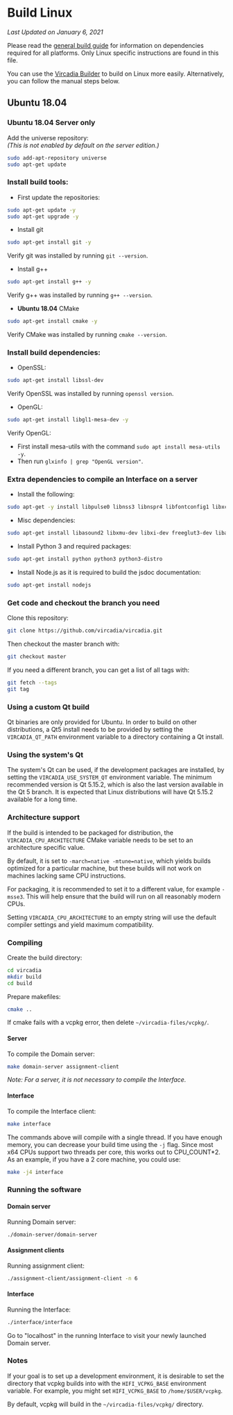 # Build Linux

*Last Updated on January 6, 2021*

Please read the [general build guide](BUILD.md) for information on dependencies required for all platforms. Only Linux specific instructions are found in this file.

You can use the [Vircadia Builder](https://github.com/vircadia/vircadia-builder) to build on Linux more easily. Alternatively, you can follow the manual steps below.

## Ubuntu 18.04

### Ubuntu 18.04 Server only
Add the universe repository:  
_(This is not enabled by default on the server edition.)_
```bash
sudo add-apt-repository universe
sudo apt-get update
```

### Install build tools:
-  First update the repositories:  
```bash
sudo apt-get update -y
sudo apt-get upgrade -y
```

-  Install git
```bash
sudo apt-get install git -y
```
Verify git was installed by running `git --version`.

-  Install g++
```bash
sudo apt-get install g++ -y
```
Verify g++ was installed by running `g++ --version`.

-  **Ubuntu 18.04** CMake
```bash
sudo apt-get install cmake -y
```
Verify CMake was installed by running `cmake --version`.

### Install build dependencies:
-  OpenSSL:
```bash
sudo apt-get install libssl-dev
```
Verify OpenSSL was installed by running `openssl version`.

- OpenGL:
```bash
sudo apt-get install libgl1-mesa-dev -y
```
Verify OpenGL:
  - First install mesa-utils with the command `sudo apt install mesa-utils -y`.
  - Then run `glxinfo | grep "OpenGL version"`.


### Extra dependencies to compile an Interface on a server


- Install the following:
```bash
sudo apt-get -y install libpulse0 libnss3 libnspr4 libfontconfig1 libxcursor1 libxcomposite1 libxtst6 libxslt1.1
```

-  Misc dependencies:
```bash
sudo apt-get install libasound2 libxmu-dev libxi-dev freeglut3-dev libasound2-dev libjack0 libjack-dev libxrandr-dev libudev-dev libssl-dev zlib1g-dev
```

-  Install Python 3 and required packages:
```bash
sudo apt-get install python python3 python3-distro
```

-  Install Node.js as it is required to build the jsdoc documentation:
```bash
sudo apt-get install nodejs
```

### Get code and checkout the branch you need

Clone this repository:
```bash
git clone https://github.com/vircadia/vircadia.git
```

Then checkout the master branch with:
```bash
git checkout master
```

If you need a different branch, you can get a list of all tags with:
```bash
git fetch --tags
git tag
```

### Using a custom Qt build

Qt binaries are only provided for Ubuntu. In order to build on other distributions, a Qt5 install
needs to be provided by setting the `VIRCADIA_QT_PATH` environment variable to a directory containing
a Qt install.

### Using the system's Qt

The system's Qt can be used, if the development packages are installed, by setting the
`VIRCADIA_USE_SYSTEM_QT` environment variable. The minimum recommended version is Qt 5.15.2, which is
also the last version available in the Qt 5 branch. It is expected that Linux distributions will have
Qt 5.15.2 available for a long time.

### Architecture support

If the build is intended to be packaged for distribution, the `VIRCADIA_CPU_ARCHITECTURE`
CMake variable needs to be set to an architecture specific value.

By default, it is set to `-march=native -mtune=native`, which yields builds optimized for a particular
machine, but these builds will not work on machines lacking same CPU instructions.

For packaging, it is recommended to set it to a different value, for example `-msse3`. This will help ensure that the build will run on all reasonably modern CPUs.

Setting `VIRCADIA_CPU_ARCHITECTURE` to an empty string will use the default compiler settings and yield maximum compatibility.

### Compiling

Create the build directory:
```bash
cd vircadia
mkdir build
cd build
```

Prepare makefiles:
```bash
cmake ..
```

If cmake fails with a vcpkg error, then delete `~/vircadia-files/vcpkg/`.  

#### Server

To compile the Domain server:
```bash
make domain-server assignment-client
```

*Note: For a server, it is not necessary to compile the Interface.*

#### Interface

To compile the Interface client:
```bash
make interface
```

The commands above will compile with a single thread. If you have enough memory, you can decrease your build time using the `-j` flag. Since most x64 CPUs support two threads per core, this works out to CPU_COUNT*2. As an example, if you have a 2 core machine, you could use:
```bash
make -j4 interface
```

### Running the software

#### Domain server

Running Domain server:
```bash
./domain-server/domain-server
```

#### Assignment clients

Running assignment client:
```bash
./assignment-client/assignment-client -n 6
```

#### Interface

Running the Interface:
```bash
./interface/interface
```

Go to "localhost" in the running Interface to visit your newly launched Domain server.

### Notes

If your goal is to set up a development environment, it is desirable to set the directory that vcpkg builds into with the `HIFI_VCPKG_BASE` environment variable.
For example, you might set `HIFI_VCPKG_BASE` to `/home/$USER/vcpkg`.

By default, vcpkg will build in the `~/vircadia-files/vcpkg/` directory.
